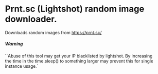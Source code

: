 # Prnt.sc (Lightshot) random image downloader.

Downloads random images from https://prnt.sc/ 

##### Warning
``Abuse of this tool may get your IP blacklisted by lightshot. By increasing the time in the time.sleep() to something larger may prevent this for single instance usage.`
